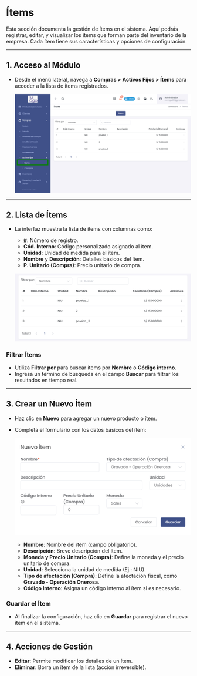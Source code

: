 # Ítems

Esta sección documenta la gestión de ítems en el sistema. Aquí podrás registrar, editar, y visualizar los ítems que forman parte del inventario de la empresa. Cada ítem tiene sus características y opciones de configuración.

---

## **1. Acceso al Módulo**
- Desde el menú lateral, navega a **Compras > Activos Fijos > Ítems** para acceder a la lista de ítems registrados.

   ![Acceso a Ítems](img/acceso_items.jpg)

---

## **2. Lista de Ítems**
- La interfaz muestra la lista de ítems con columnas como:
  - **#**: Número de registro.
  - **Cód. Interno**: Código personalizado asignado al ítem.
  - **Unidad**: Unidad de medida para el ítem.
  - **Nombre** y **Descripción**: Detalles básicos del ítem.
  - **P. Unitario (Compra)**: Precio unitario de compra.

   ![Lista de Ítems](img/lista_items.jpg)

### Filtrar Ítems
- Utiliza **Filtrar por** para buscar ítems por **Nombre** o **Código interno**.
- Ingresa un término de búsqueda en el campo **Buscar** para filtrar los resultados en tiempo real.


---

## **3. Crear un Nuevo Ítem**
- Haz clic en **Nuevo** para agregar un nuevo producto o ítem.
- Completa el formulario con los datos básicos del ítem:

   ![Nuevo Ítem](img/nuevo_item.jpg)

   - **Nombre**: Nombre del ítem (campo obligatorio).
   - **Descripción**: Breve descripción del ítem.
   - **Moneda y Precio Unitario (Compra)**: Define la moneda y el precio unitario de compra.
   - **Unidad**: Selecciona la unidad de medida (Ej.: NIU).
   - **Tipo de afectación (Compra)**: Define la afectación fiscal, como **Gravado - Operación Onerosa**.
   - **Código Interno**: Asigna un código interno al ítem si es necesario.

### Guardar el Ítem
- Al finalizar la configuración, haz clic en **Guardar** para registrar el nuevo ítem en el sistema.

---

## **4. Acciones de Gestión**
- **Editar**: Permite modificar los detalles de un ítem.
- **Eliminar**: Borra un ítem de la lista (acción irreversible).
